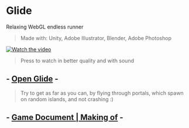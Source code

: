 # Glide
Relaxing WebGL endless runner

>Made with: Unity, Adobe Illustrator, Blender, Adobe Photoshop

[![Watch the video](Media/Glide_Trailer.gif)](https://www.youtube.com/watch?v=X3a74Nl0ScI)
>Press to watch in better quality and with sound

## - [Open Glide](https://necsii.github.io/Glide/) -
>Try to get as far as you can, by flying through portals, which spawn on random islands, and not crashing :)
## - [Game Document | Making of](Documents/MakingOfGlide.pdf) -

